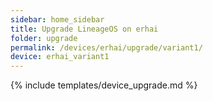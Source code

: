 ```yaml
---
sidebar: home_sidebar
title: Upgrade LineageOS on erhai
folder: upgrade
permalink: /devices/erhai/upgrade/variant1/
device: erhai_variant1
---
```

{% include templates/device_upgrade.md %}
